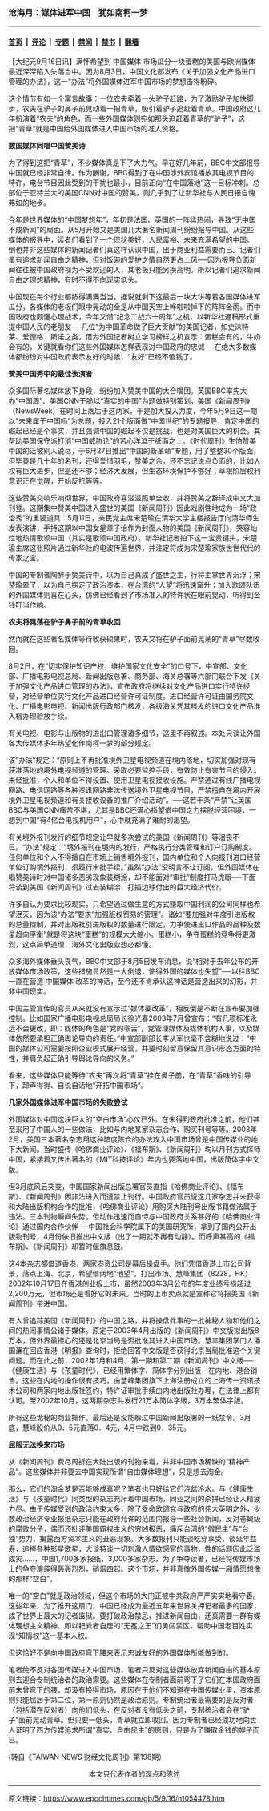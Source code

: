 ### 沧海月：媒体进军中国　犹如南柯一梦

---

#### [首页](../../../..?n1054478) &nbsp;|&nbsp; [评论](../../../../../epoch-comment?n1054478) &nbsp;|&nbsp; [专题](../../../../../epoch-special?n1054478) &nbsp;|&nbsp; [禁闻](../../../../../epoch-news?n1054478) &nbsp;|&nbsp; [禁书](../../../../../books?n1054478) &nbsp;|&nbsp; [翻墙](https://github.com/gfw-breaker/nogfw/blob/master/README.md?n1054478)


<div class="post_content" id="artbody" itemprop="articleBody">
 <!-- article content begin -->
 <p>
  【大纪元9月16日讯】满怀希望到
  <ok href="https://www.epochtimes.com/gb/tag/%E4%B8%AD%E5%9B%BD%E5%AA%92%E4%BD%93.html">
   中国媒体
  </ok>
  市场瓜分一块蛋糕的美国与欧洲媒体最近深深陷入失落当中。因为8月3日，中国文化部发布《关于加强文化产品进口管理的办法》，这一“办法”将外国媒体进军中国市场的梦想击得粉碎。
 </p>
 <p>
  这个情节有如一个寓言故事：一位农夫牵着一头驴子赶路，为了激励驴子加快脚步，农夫在驴子的鼻子前晃动着一把青草，吸引着驴子追赶着青草。中国政府这几年扮演着“农夫”的角色，而一些外国媒体则宛如那头追赶着青草的“驴子”，这把“青草”就是中国给外国媒体进入中国市场的准入资格。
 </p>
 <p>
  <b>
   数国媒体同唱中国赞美诗
  </b>
 </p>
 <p>
  为了得到这把“青草”，不少媒体真是下了大力气。早在好几年前，BBC中文部报导中国就已经非常自律。作为酬谢，BBC得到了在中国涉外宾馆播放其电视节目的特许，电台节目因此受到的干扰也最小，目前正向“在中国落地”这一目标冲刺。总部位于亚特兰大的美国CNN对中国的赞美，则几乎到了让新华社与人民日报自愧弗如的地步。
 </p>
 <p>
  今年是世界媒体的“中国梦想年”，年初是法国、英国的一阵猛热闹，导致“无中国不成新闻”的局面。从5月开始又是美国几大著名新闻周刊纷纷报导中国。从这些媒体的报导中，读者们看到了一个现状美好，人民富裕、未来充满希望的中国。
  <br/>
  倒也并非这些媒体的新闻记者们真这样认识中国，出于商业利益需要而已。记者们虽有追求新闻自由之精神，但对饭碗的爱护之情自然更占上风──因为报导负面新闻往往被中国政府视为不受欢迎的人，其老板只能另换高明。所以记者们追求新闻自由之理想精神，有时不得不向现实低头。
 </p>
 <p>
  中国现在每个行业都挤得满满当当，据说就剩下这最后一块大饼等着各国媒体进军瓜分，各媒体的老板们眼中晃动的全是从中国天空上哗啦啦掉下的阵阵金雨。而中国政府也颇懂心理战术，今年又借“纪念二战六十周年”之机，以新华社通稿形式重提中国人民的老朋友──几位“为中国革命做了巨大贡献”的美国记者，如史沫特莱、爱德格．斯诺之类，借为外国记者树立学习榜样之机宣示：蛋糕会有的，牛奶会有的，关键就看你们这些外国媒体怎样表现对中国政府的忠诚──在绝大多数媒体都纷纷对中国政府表示友好的时候，“友好”已经不值钱了。
 </p>
 <p>
  <b>
   赞美中国秀中的最佳表演者
  </b>
 </p>
 <p>
  众多国际著名媒体放下身段，纷纷加入赞美中国的大合唱团。英国BBC率先大办“中国周”、美国CNN干脆以“真实的中国”为题做特别策划，美国《新闻周刊》（NewsWeek）在时间上落后于这两家，于是加大投入力度，今年5月9日这一期以“未来属于中国吗”为总题，投入21个版面做“中国世纪”的专题报导，肯定中国的崛起已经是个事实，并且强调中国的崛起不仅是挑战，也是对美国巨大的机会。其帮助美国保守派打消“中国威胁论”的苦心洋溢于纸面之上。《时代周刊》生怕赞美中国的话被别人说尽，于6月27日推出“中国的新革命”专题，用了整整30个版面，但毕竟是几十年的名刊，还得爱惜羽毛，赞美之余，还不忘记说点负面的，比如人权有巨大进步，但是还不够；经济大发展，但生态环境保护不够好；草根阶层权利意识正在觉醒，开始反抗等等。
 </p>
 <p>
  这些赞美交响乐响彻世界，中国政府喜滋滋照单全收，并将赞美之辞译成中文大加刊登。这期集中赞美中国进入盛世的美国《新闻周刊》因此戏剧性地成为一场“政治秀”的重要道具：5月11日，亲民党主席宋楚瑜在清华大学主楼报告厅向清华师生发表演讲，手持这期以中国女星章子诒作为封面人物的美国《新闻周刊》，笑容灿烂地热情歌颂中国（其实是歌颂中国政府）。新华社记者拍下这一宝贵镜头，宋楚瑜主席这张照片通过新华社的电波传遍世界，并注定将成为宋楚瑜家族世世代代的传家之宝。
 </p>
 <p>
  中国的专制者陶醉于赞美诗中，以为自己真成了盛世之主，行将主掌世界沉浮；宋楚瑜晕了，以为自己捞足了政治资本，在台湾的“人望”将迅速窜升；加入歌颂队伍的外国媒体则喜在心头，仿佛已经看到了市场准入的特许状在眼前晃动，听得到金钱叮当作响。
 </p>
 <p>
  <b>
   农夫将晃荡在驴子鼻子前的青草收回
  </b>
 </p>
 <p>
  然而就在这些著名媒体等待收获硕果时，农夫又将在驴子面前晃荡的“青草”尽数收回。
 </p>
 <p>
  8月2日，在“切实保护知识产权，维护国家文化安全”的口号下，中宣部、文化部、广播电影电视总局、新闻出版总署、商务部、海关总署等六部门联合下发《关于加强文化产品进口管理的办法》，宣布政府将继续对文化产品进口实行特许经营，对经营单位实行文化产品进口经营许可证制度。进口经营许可证由国务院文化、广播电影电视、新闻出版行政部门核发，各级海关凭其核发的进口文化产品准入档办理验放手续。
 </p>
 <p>
  有关电视、电影与出版物的进出口管理诸多细节，这里不再叙述。本处只谈让外国各大传媒体多年热望化作南柯一梦的部分规定。
 </p>
 <p>
  该“办法”规定：“原则上不再批准境外卫星电视频道在境内落地，切实加强对现有获准落地的境外电视频道的管理。采取必要监控手段，有效防止有害节目的侵入。未经批准，个人和单位不得设置、使用卫星电视接收设施。严禁通过有线广播电视网路、电信网路等各种资讯网路非法传送境外卫星电视节目，严禁擅自在境内开展境外卫星电视频道和有关接收设备的推广介绍活动”。──这若干条“严禁”让英国BBC与美国CNN痛苦不堪，尤其是BBC还满心指望借中国之力摆脱经营困境，一想到中国“有4亿台电视机用户”，心中就充满了难耐的渴望。
 </p>
 <p>
  有关境外报刊发行的细节规定让早就多次尝试的美国《新闻周刊》等沮丧不已。“办法”规定：“境外报刊在境内的发行，严格执行分类管理和订户订购制度。任何单位和个人不得擅自在市场上销售境外报刊，国内单位和个人向报刊进口经营单位订购境外报刊，须履行审批手续。”虽然“办法”没明言不让订阅，但外国媒体在唱赞美诗时对中国诸多恶劣现象装糊涂，却不能面对“审批”制度打马虎眼──下面将谈到美国《新闻周刊》过去装糊涂、打插边球付出的巨大经济代价。
 </p>
 <p>
  许多自认为要求比较现实，只希望通过做生意的方式赚取中国利润的公司同样也希望泯灭，因为该“办法”要求“加强版权贸易的管理”。诸如“要加强对年度引进版权的总量控制，并对出版社引进版权的数量进行限定，力争使进出口作品的品种及数量趋向平衡”就是将这块“蛋糕”的规模大大缩小。蛋糕小，争夺蛋糕的竞争将更激烈，这点简单道理，海外文化出版业想必都懂。
 </p>
 <p>
  众多海外媒体垂头丧气，BBC中文部于8月5日发布消息，说“相对于去年公布的开放媒体市场政策，这些措施显然是一大倒退，使得外国的媒体也失望”──以往BBC一直在营造
  <ok href="https://www.epochtimes.com/gb/tag/%E4%B8%AD%E5%9B%BD%E5%AA%92%E4%BD%93.html">
   中国媒体
  </ok>
  改革的神话，至今还不肯承认这神话是营造出来的幻影，并非中国现实。
 </p>
 <p>
  中国主管宣传的官员从来就没有宣示过“媒体要改革”，相反倒是不断在宣布要加强控制。比如国家广播电影电视总局局长徐光春2003年7月曾宣布：“有几项标准永远不会更改，即：媒体的角色是“党的喉舌”，党管理媒体及媒体机构人事，以及媒体依然要承担正确舆论导向的责任。”中宣部副部长李从军也毫不含糊地说过：“中国的媒体公司需要按照企业模式展开经营，并要时刻留意保留其意识形态方面的特性，并肩负起正确引导舆论导向的义务。”
 </p>
 <p>
  看来，这些媒体只能等待“农夫”再次将“青草”挂在鼻子前，在“青草”香味的引导下，蹄声得得、自说自话地“开拓中国市场”。
 </p>
 <p>
  <b>
   几家外国媒体进军中国市场的失败尝试
  </b>
 </p>
 <p>
  外国媒体对中国这块巨大的“空白市场”心仪已外。在未得到政府批准之前，他们甚至采用了中国人的一些做法，比如与内地某家杂志合作、购买刊号等等。2003年2月，美国三本著名杂志用这种暗度陈仓的办法攻入中国市场曾是中国传媒业的地下大新闻。当时盛传《哈佛商业评论》、《福布斯》、《新闻周刊》均以月刊方式挥师中国，紧接着又传出著名的《MIT科技评论》年内也要落地中国，出版简体字中文版。
 </p>
 <p>
  但3月底风云突变，中国国家新闻出版总署官员直指《哈佛商业评论》、《福布斯》、《新闻周刊》因非法进入而遭禁止刊行。中国政府官员说这几家杂志并未获得和大陆出版机构合作的批准，《哈佛商业评论》用购买大陆刊号出版书籍做法属于违法。三本刊物瞬间失势。但动作迅速而自恃与中国政府关系甚好的《哈佛商业评论》通过国内合作伙伴──中国社会科学院属下的美国研究所，拿到了国内公开出版物刊号，4月份依旧推出中文版（出了一期就不再有动静）。而呼声甚高的《福布斯》、《新闻周刊》却暂时偃旗息鼓。
 </p>
 <p>
  这4本杂志都借道香港，两家港资公司是幕后操盘手。他们凭借香港上市公司背景，落点上海、北京，希望借两地“地望”，打出市场。慧峰集团（8228，HK）2002年10月17日在香港创业板上市，虽然2003年3月公布的年度业绩亏损超过2,200万元，但市场还是看好它的未来。当时的上市卖点就是宣称它将把美国《新闻周刊》带进中国。
 </p>
 <p>
  有人曾追踪美国《新闻周刊》的中国之路，并将操盘此事的一批神秘人物和他们之间的热闹事情公诸于媒体。原定于2003年4月出版的《新闻周刊》中文版拟出版8万本，但外界最担心的还是北京当局是否批准其进入中国市场。慧丰集团掌门人潘国濂在回应香港《明报》查询时，拒绝回答中文版是否获得北京当局批准这个关键问题。而在此之前，2002年1月和4月，第一期和第二期《新闻周刊》中文版──《健康生活》与《孩童时代》，已经用繁体字、简体字分别出版，在内地、港台销售。这些在内地的操作很有技巧，由慧峰集团旗下上海注册成立的上海传一资讯技术公司和两家内地出版社签约，特许证审批手续由内地出版社办理，在法律上都有认可。至2002年10月，这两期杂志共发行21万本简体字版，3万本繁体字版。
 </p>
 <p>
  所有这些诡秘的商业操作，最后还是没能躲过中国新闻出版署的一纸禁令。3月底，慧峰股价从0．5元直落0．4元，4月中跌到0．35元。
 </p>
 <p>
  <b>
   屈服无法换来市场
  </b>
 </p>
 <p>
  从《新闻周刊》费尽周折在大陆出版的刊物来看，并非中国市场稀缺的“精神产品”。这些媒体并非要去中国实现所谓“自由媒体理想”，只是想去淘金。
 </p>
 <p>
  那么，它们的淘金梦是否能够成真呢？笔者也只好给它们浇盆冷水。与《健康生活》与《孩童时代》同类型的杂志充斥着中国市场，同业之间的杀拼已经让人精疲力尽。由于传媒受到的政治约束太多，除了受命歌颂党与政府的伟大英明之外，少数政治经济专业报纸杂志只能在政府允许的范围内报导一些社会新闻，反对苍蝇级的腐败分子，偶而还批评美国霸权主义的穷凶极恶，痛斥台湾的“假民主”与“台独”势力，揭露西方资本主义的丑恶现象。大多数报刊只能谈吃穿享受，谈延年益寿，追捧各种影星歌星，大谈特谈一切刺激人情欲感官的事物，性的话题因此泛滥成灾……，中国1,700多家报纸，3,000多家杂志，为了争夺读者，已经将传媒市场上的争夺演绎得轰轰烈烈，硝烟四起。这个市场，并非真像外国传媒一厢情愿想像的那样“空白”。
 </p>
 <p>
  唯一的“空白”就是政治领域，但这个市场的大门正被中共政府严严实实地看守着。这些年来，为了推开这扇门，中国已经成为最近五年来世界关押记者最多的国家，成了世界上最大的记者监狱。要打破政治禁忌，推进新闻自由，还真需要一群有媒体理想主义精神、即以耙粪者自居的“无冕之王”们勇闯禁区，帮助中国老百姓实现“知情权”这一基本人权。
 </p>
 <p>
  但这恰好不是向中国政府弯下腰来表示忠诚友好的外国媒体所能做到的。
 </p>
 <p>
  笔者绝不反对各国传媒进入中国市场，笔者只反对这些媒体放弃新闻自由的基本原则去迎合专制统治者的政治需要。这些媒体在专制者面前弯下了它们在本国政府面前未曾弯下的腰，却没有换得市场，原因在于他们不知道在中国传媒业里，资本原则只能屈居于第二位，第一原则仍然是政治原则。专制统治者最需要的是反对者（包括潜在反对者）向他们低头，在反对者没有低头之前，专制统治者会在“驴子”面前晃动青草。但只要一低头，青草就立即收回。因为专制者已经成功地向世人证明了西方传媒追求所谓“真实、自由民主”的原则，只是为了赚取金钱的幌子而已。
 </p>
 <p>
  (转自《TAIWAN NEWS 财经文化周刊》第198期）
  <font color="#ffffff">
   (http://www.dajiyuan.com)
  </font>
  <br/>
  <center>
   <font class="GY13">
    本文只代表作者的观点和陈述
   </font>
  </center>
 </p>
 <!-- article content end -->
 <div id="below_article_ad">
 </div>
</div>


---

原文链接：https://www.epochtimes.com/gb/5/9/16/n1054478.htm